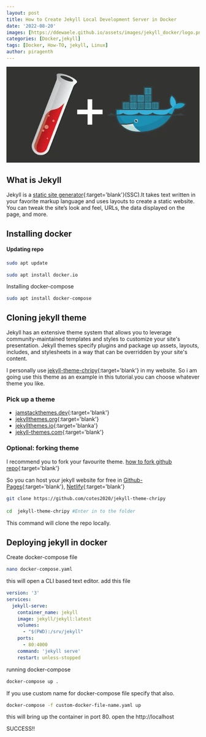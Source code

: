 ```yaml
---
layout: post
title: How to Create Jekyll Local Development Server in Docker
date: '2022-08-20'
images: [https://ddewaele.github.io/assets/images/jekyll_docker/logo.png]
categories: [Docker,jekyll]
tags: [Docker, How-TO, jekyll, Linux]
author: piragenth
---
```


![](/assets/Pictures/jekyll-and-docker.jpg)

## What is Jekyll
Jekyll is a [static site generator](https://www.cloudflare.com/learning/performance/static-site-generator/#:~:text=A%20static%20site%20generator%20is,to%20users%20ahead%20of%20time.){:target='blank'}(SSC).It takes text written in your favorite markup language and uses layouts to create a static website. You can tweak the site’s look and feel, URLs, the data displayed on the page, and more.

## Installing docker
#### Updating repo 
```bash
sudo apt update 
```
```bash 
sudo apt install docker.io
```
Installing docker-compose

```bash 
sudo apt install docker-compose
```
## Cloning jekyll theme

Jekyll has an extensive theme system that allows you to leverage community-maintained templates and styles to customize your site's presentation. Jekyll themes specify plugins and package up assets, layouts, includes, and stylesheets in a way that can be overridden by your site's content.

I personally use [jekyll-theme-chripy](https://github.com/cotes2020/jekyll-theme-chripy){:target='blank'} in my website. So i am going use this theme as an example in this tutorial.you can choose whatever theme you like.

### Pick up a theme

* [jamstackthemes.dev](https://jamstackthemes.dev){:target='blank'}
* [jekyllthemes.org](https://jekllthemes.org){:target='blank'}
* [jekyllthemes.io](https://jekyllthemes.io){:target='blanka'}
* [jekyll-themes.com](https://jekyll-themes.com){:target='blank'}



### Optional: forking theme

I recommend you to fork your favourite theme.
[how to fork github repo](https://blog.devgenius.io/how-to-fork-a-repository-and-push-and-pull-with-github-48b296b2b623){:target='blank'}




 So you can host your jekyll website for free in [Github-Pages](https://pages.github.com/){:target='blank'}, [Netlify](https://www.netlify.com/){:target='blank'}



```bash
git clone https://github.com/cotes2020/jekyll-theme-chripy

cd  jekyll-theme-chripy #Enter in to the folder
```

This command will clone the repo locally.




## Deploying jekyll in docker

Create docker-compose file 
```bash 
nano docker-compose.yaml
```
this will open a CLI based text editor.
add this file 

```yaml
version: '3'
services:
  jekyll-serve:
    container_name: jekyll
    image: jekyll/jekyll:latest
    volumes:
      - "$(PWD):/srv/jekyll"
    ports:
      - 80:4000
    command: 'jekyll serve'
    restart: unless-stopped
```

running docker-compose

```bash 
docker-compose up .
```
If you use custom name for docker-compose file specify that also.
```bash 
docker-compose -f custom-docker-file-name.yaml up 
```

this will bring up the container in port 80.
open the http://localhost 

SUCCESS!!
